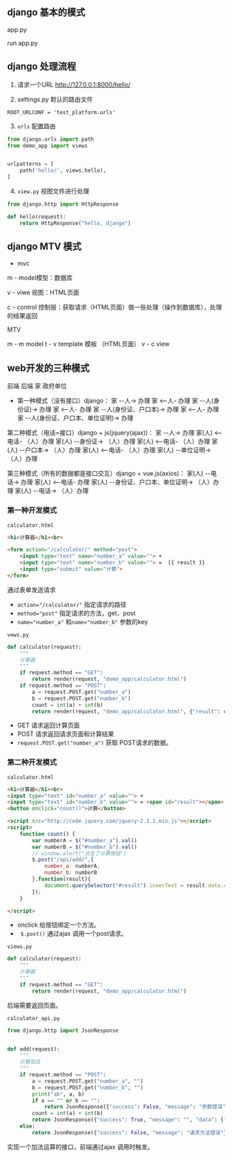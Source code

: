 ## django 基本的模式

app.py

run app.py

## django 处理流程

1. 请求一个URL
http://127.0.0.1:8000/hello/

2. settings.py 默认的路由文件
```
ROOT_URLCONF = 'test_platform.urls'
```

3. `urls` 配置路由

```py
from django.urls import path
from demo_app import views


urlpatterns = [
    path('hello/', views.hello),
]
```

4. `view.py` 视图文件进行处理

```py
from django.http import HttpResponse

def hello(request):
    return HttpResponse("hello, django")
```

## django MTV 模式

* mvc

m - model模型：数据库

v - viwe 视图：HTML页面

c - control 控制层：获取请求（HTML页面）做一些处理（操作到数据库），处理的结果返回


MTV

m - m  model
t - v  template 模板 （HTML页面）
v - c  view 


## web开发的三种模式

前端      后端
家        政府单位

* 第一种模式（没有接口）django：
家   --人->  办理
家   <--人-  办理
家   --人(身份证)->  办理
家   <--人-  办理
家   --人(身份证、户口本)->  办理
家   <--人-  办理
家   --人(身份证、户口本、单位证明)->  办理


第二种模式（电话=接口）django + js(jquery(ajax))：
家   --人->  办理
家(人)   <--电话-  （人）办理
家(人)   --身份证->  （人）办理
家(人)   <--电话-  （人）办理
家(人)   --户口本->  （人）办理
家(人)   <--电话-  （人）办理
家(人)   --单位证明->  （人）办理

第三种模式（所有的数据都是接口交互）django + vue.js(axios)：
家(人) --电话->  办理
家(人)  <--电话-  办理
家(人)  --身份证、户口本、单位证明->  （人）办理
家(人)  --电话->  （人）办理


### 第一种开发模式

`calculator.html`

```html
<h1>计算器</h1><br>

<form action="/calculator/" method="post">
    <input type="text" name="number_a" value=""> +
    <input type="text" name="number_b" value=""> =  {{ result }}
    <input type="submit" value="计算">
</form>
```

通过表单发送请求

* `action="/calculator/"` 指定请求的路径
* `method="post"` 指定请求的方法，get、post
* `name="number_a"` 和`name="number_b"` 参数的key


`vews.py`

```py
def calculator(request):
    """
    计算器
    """
    if request.method == "GET":
        return render(request, "demo_app/calculator.html")
    if request.method == "POST":
        a = request.POST.get("number_a")
        b = request.POST.get("number_b")
        count = int(a) + int(b)
        return render(request, "demo_app/calculator.html", {"result": count})
```

* GET 请求返回计算页面
* POST 请求返回请求页面和计算结果
* `request.POST.get("number_a")` 获取 POST请求的数据。



### 第二种开发模式

`calculator.html`

```html
<h1>计算器</h1><br>
<input type="text" id="number_a" value=""> +
<input type="text" id="number_b" value=""> = <span id="result"></span>
<button onclick="count()">计算</button>

<script src="http://code.jquery.com/jquery-2.1.1.min.js"></script>
<script>
    function count() {
        var numberA = $("#number_a").val()
        var numberB = $("#number_b").val()
        // window.alert("点击了计算按钮")
        $.post("/api/add/",{
            number_a: numberA,
            number_b: numberB
        },function(result){
            document.querySelector("#result").innerText = result.data.count;
        });
    }

</script>
```

* onclick 给按钮绑定一个方法。
* ` $.post()` 通过ajax 调用一个post请求。


`views.py`

```py
def calculator(request):
    """
    计算器
    """
    if request.method == "GET":
        return render(request, "demo_app/calculator.html")
```

后端需要返回页面。

`calculator_api.py`

```py
from django.http import JsonResponse


def add(request):
    """
    计算加法
    """
    if request.method == "POST":
        a = request.POST.get("number_a", "")
        b = request.POST.get("number_b", "")
        print("ab", a, b)
        if a == "" or b == "":
            return JsonResponse({"success": False, "message": "参数错误"})
        count = int(a) + int(b)
        return JsonResponse({"success": True, "message": "", "data": {"count": count}})
    else:
        return JsonResponse({"success": False, "message": "请求方法错误"})

```

实现一个加法运算的接口，前端通过ajax 调用时触发。


